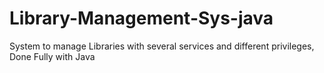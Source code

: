 # Library-Management-Sys-java
System to manage Libraries with several services and different privileges, Done Fully with Java
